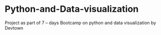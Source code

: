 # Python-and-Data-visualization
 Project as part of 7 – days Bootcamp on python and data visualization by Devtown
